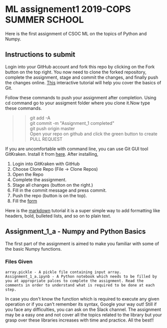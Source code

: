 # ML assignement1 2019-COPS SUMMER SCHOOL
Here is the first assignment of CSOC ML on the topics of Python and Numpy.

## Instructions to submit

Login into your GitHub account and fork this repo by clicking on the Fork button on the top right. You now need to clone the forked repository, complete the assignment, stage and commit the changes, and finally push the changes online. [This](https://try.github.io) interactive tutorial will help you cover the basics of Git.

Follow these commands to push your assignment after completion.
Using cd command go to your assigment folder where you clone it.Now type these commands.
  
>> git add -A  
>> git commit -m "Assignment_1 completed"  
>> git push origin master
<br> Open your repo on github and click the green button to create PULL REQUEST

If you are uncomfortable with command line, you can use Git GUI tool GitKraken. Install it from [here](https://www.gitkraken.com/download). After installing,
1. Login into GitKraken with GitHub
2. Choose Clone Repo (File -> Clone Repos)
3. Open the Repo
4. Complete the assignment.
5. Stage all changes (button on the right.)
6. Fill in the commit message and press commit.
7. Push the repo (button is on the top).
8. Fill the [form](https://forms.gle/8WfXbRVYT25LmKeu8)


Here is the [markdown](https://www.markdowntutorial.com/) tutorial it is a super simple way to add formatting like headers, bold, bulleted lists, and so on to plain text.

## Assignment_1_a - Numpy and Python Basics

The first part of the assignment is aimed to make you familiar with some of the basic Numpy functions.

### Files Given

	array.pickle - A pickle file containing input array.
	Assignment_1_a.ipynb - A Python notebook which needs to be filled by you at appropriate palces to complete the assignment. Read the comments in order to understand what is required to be done at each step. 

In case you don't know the function which is required to execute any given operation or if you can't remember its syntax, Google your way out! Still if you face any difficulties, you can ask on the Slack channel. The assignment may be a easy one and not cover all the topics related to the library but your grasp over these libraries increases with time and practice. All the best!!

